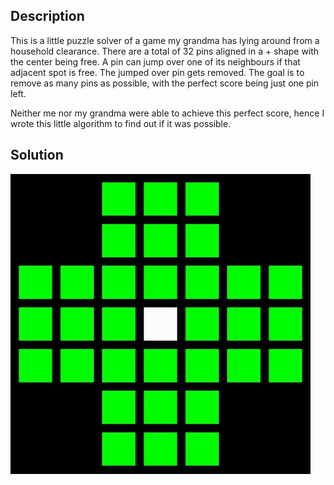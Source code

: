 
## Description
This is a little puzzle solver of a game my grandma has lying around from a household clearance.
There are a total of 32 pins aligned in a + shape with the center being free.
A pin can jump over one of its neighbours if that adjacent spot is free.
The jumped over pin gets removed.
The goal is to remove as many pins as possible, with the perfect score being just one pin left.

Neither me nor my grandma were able to achieve this perfect score, hence I wrote this little algorithm to find out if it was possible.

## Solution
![](solution.gif)